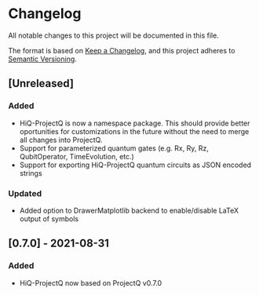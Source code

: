 # Changelog

All notable changes to this project will be documented in this file.

The format is based on [Keep a Changelog](https://keepachangelog.com/en/1.0.0/),
and this project adheres to [Semantic Versioning](https://semver.org/spec/v2.0.0.html).

## [Unreleased]

### Added

-   HiQ-ProjectQ is now a namespace package.
    This should provide better oportunities for customizations in the future without the need to merge all changes into
    ProjectQ.
-   Support for parameterized quantum gates (e.g. Rx, Ry, Rz, QubitOperator, TimeEvolution, etc.)
-   Support for exporting HiQ-ProjectQ quantum circuits as JSON encoded strings

### Updated

-   Added option to DrawerMatplotlib backend to enable/disable LaTeX output of symbols


## [0.7.0] - 2021-08-31

### Added

-   HiQ-ProjectQ now based on ProjectQ v0.7.0
